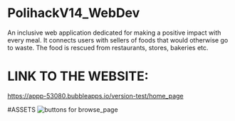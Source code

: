 # PolihackV14_WebDev
An inclusive web application dedicated for making a positive impact with every meal. It connects users with sellers of foods that would otherwise go to waste. The food is rescued from restaurants, stores, bakeries etc.

# LINK TO THE WEBSITE:
https://appp-53080.bubbleapps.io/version-test/home_page

#ASSETS
![buttons for browse_page]([[https://imgur.com/a/9HGBCLK](https://i.imgur.com/3zOx3c1.png)https://i.imgur.com/3zOx3c1.png](https://i.imgur.com/3zOx3c1.png)https://i.imgur.com/3zOx3c1.png)
